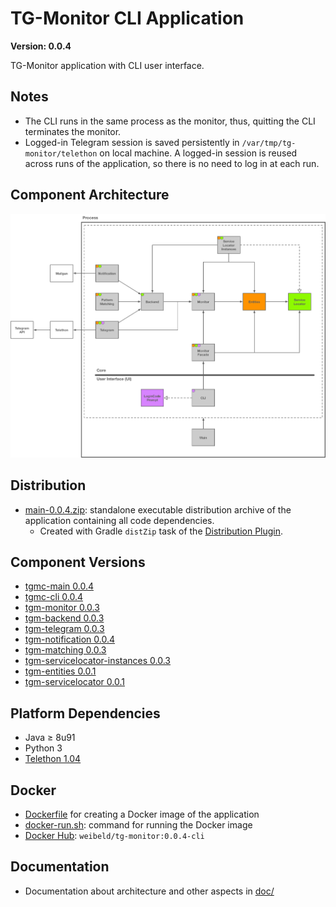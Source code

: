 # TG-Monitor CLI Application

**Version: 0.0.4**

TG-Monitor application with CLI user interface.

## Notes

- The CLI runs in the same process as the monitor, thus, quitting the CLI terminates the monitor.
- Logged-in Telegram session is saved persistently in `/var/tmp/tg-monitor/telethon` on local machine. A logged-in session is reused across runs of the application, so there is no need to log in at each run.

## Component Architecture

![Component Architecture](doc/tg-monitor-cli.png)


## Distribution

- [main-0.0.4.zip](main-0.0.4.zip): standalone executable distribution archive of the application containing all code dependencies.
    - Created with Gradle `distZip` task of the [Distribution Plugin](https://docs.gradle.org/current/userguide/distribution_plugin.html).

## Component Versions

- [tgmc-main 0.0.4](https://github.com/TG-Monitor/tgmc-main/releases/tag/0.0.4)
- [tgmc-cli 0.0.4](https://github.com/tg-monitor/tgmc-cli/releases/tag/0.0.4)
- [tgm-monitor 0.0.3](https://github.com/tg-monitor/tgm-monitor/releases/tag/0.0.3)
- [tgm-backend 0.0.3](https://github.com/tg-monitor/tgm-backend/releases/tag/0.0.3)
- [tgm-telegram 0.0.3](https://github.com/tg-monitor/tgm-telegram/releases/tag/0.0.3)
- [tgm-notification 0.0.4](https://github.com/tg-monitor/tgm-notification/releases/tag/0.0.4)
- [tgm-matching 0.0.3](https://github.com/tg-monitor/tgm-matching/releases/tag/0.0.3)
- [tgm-servicelocator-instances 0.0.3](https://github.com/tg-monitor/tgm-servicelocator-instances/releases/tag/0.0.3)
- [tgm-entities 0.0.1](https://github.com/tg-monitor/tgm-entities/releases/tag/0.0.1)
- [tgm-servicelocator 0.0.1](https://github.com/tg-monitor/tgm-servicelocator/releases/tag/0.0.1)

## Platform Dependencies

- Java ≥ 8u91
- Python 3
- [Telethon 1.04](https://github.com/LonamiWebs/Telethon/releases/tag/v1.0.4)

## Docker

- [Dockerfile](Dockerfile) for creating a Docker image of the application
- [docker-run.sh](docker-run.sh): command for running the Docker image
- [Docker Hub](https://hub.docker.com/r/weibeld/tg-monitor/tags/): `weibeld/tg-monitor:0.0.4-cli`


## Documentation

- Documentation about architecture and other aspects in [doc/](doc)
